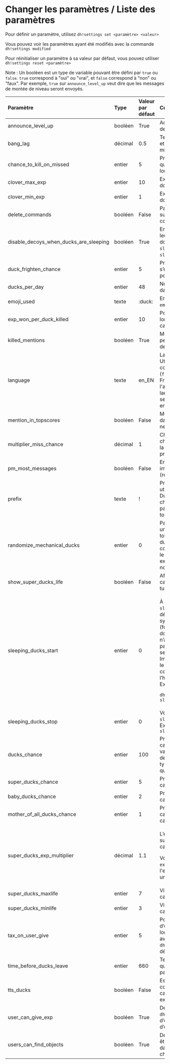 # Changer les paramètres / Liste des paramètres

Pour définir un paramètre, utilisez `dh!settings set <paramètre> <valeur>`

Vous pouvez voir les paramètres ayant été modifiés avec la commande `dh!settings modified`

Pour réinitialiser un paramètre à sa valeur par défaut, vous pouvez utiliser `dh!settings reset <paramètre>`

Note : Un booléen est un type de variable pouvant être défini par `true` ou `false`. `true` correspond à "oui" ou "vrai", et `false` correspond à "non" ou "faux". Par exemple, `true` sur `announce_level_up` veut dire que les messages de montée de niveau seront envoyés.

<table>
  <thead>
    <tr>
      <th style="text-align:left">Param&#xE8;tre</th>
      <th style="text-align:left">Type</th>
      <th style="text-align:left">Valeur par d&#xE9;faut</th>
      <th style="text-align:left">Commentaire</th>
    </tr>
  </thead>
  <tbody>
    <tr>
      <td style="text-align:left">announce_level_up</td>
      <td style="text-align:left">bool&#xE9;en</td>
      <td style="text-align:left">True</td>
      <td style="text-align:left">Activer ou pas les messages de mont&#xE9;e de niveau.</td>
    </tr>
    <tr>
      <td style="text-align:left">bang_lag</td>
      <td style="text-align:left">d&#xE9;cimal</td>
      <td style="text-align:left">0.5</td>
      <td style="text-align:left">Temps en seconde entre le tir et la r&#xE9;ponse du bot. Peut &#xEA;tre
        mis &#xE0; 0 pour &#xEA;tre d&#xE9;sactiv&#xE9;.</td>
    </tr>
    <tr>
      <td style="text-align:left">chance_to_kill_on_missed</td>
      <td style="text-align:left">entier</td>
      <td style="text-align:left">5</td>
      <td style="text-align:left">Probabilit&#xE9; en pourcentage qu&#x2019;un chasseur tue quelqu&#x2019;un
        lors d&#x2019;un tir rat&#xE9;.</td>
    </tr>
    <tr>
      <td style="text-align:left">clover_max_exp</td>
      <td style="text-align:left">entier</td>
      <td style="text-align:left">10</td>
      <td style="text-align:left">Exp&#xE9;rience bonus maximale donn&#xE9;e par un tr&#xE8;fle</td>
    </tr>
    <tr>
      <td style="text-align:left">clover_min_exp</td>
      <td style="text-align:left">entier</td>
      <td style="text-align:left">1</td>
      <td style="text-align:left">Exp&#xE9;rience bonus minimale donn&#xE9;e par un tr&#xE8;fle</td>
    </tr>
    <tr>
      <td style="text-align:left">delete_commands</td>
      <td style="text-align:left">bool&#xE9;en</td>
      <td style="text-align:left">False</td>
      <td style="text-align:left">Param&#xE8;tre anti-spam : supprimer les messages contenant les commandes</td>
    </tr>
    <tr>
      <td style="text-align:left">disable_decoys_when_ducks_are_sleeping</td>
      <td style="text-align:left">bool&#xE9;en</td>
      <td style="text-align:left">True</td>
      <td style="text-align:left">Emp&#xEA;che l&#x2019;utilisation de leurres quand les canards dorment.
        (Voir les param&#xE8;tres <code>sleeping_ducks_start</code> et <code>sleeping_ducks_stop</code>)</td>
    </tr>
    <tr>
      <td style="text-align:left">duck_frighten_chance</td>
      <td style="text-align:left">entier</td>
      <td style="text-align:left">5</td>
      <td style="text-align:left">Probabilit&#xE9; qu&#x2019;un canard s&#x2019;enfuie lors d&#x2019;un
        tir, en pourcentage.</td>
    </tr>
    <tr>
      <td style="text-align:left">ducks_per_day</td>
      <td style="text-align:left">entier</td>
      <td style="text-align:left">48</td>
      <td style="text-align:left">Nombre de canards par jour dans un salon textuel.</td>
    </tr>
    <tr>
      <td style="text-align:left">emoji_used</td>
      <td style="text-align:left">texte</td>
      <td style="text-align:left">:duck:</td>
      <td style="text-align:left">Emoji utilis&#xE9; si le param&#xE8;tre <code>emoji_ducks</code> est activ&#xE9;.</td>
    </tr>
    <tr>
      <td style="text-align:left">exp_won_per_duck_killed</td>
      <td style="text-align:left">entier</td>
      <td style="text-align:left">10</td>
      <td style="text-align:left">Points d&#x2019;exp&#xE9;rience gagn&#xE9;s lorsque un chasseur a tu&#xE9;
        un canard.</td>
    </tr>
    <tr>
      <td style="text-align:left">killed_mentions</td>
      <td style="text-align:left">bool&#xE9;en</td>
      <td style="text-align:left">True</td>
      <td style="text-align:left">Mentionner ou pas les personnes se faisant tirer dessus par un chasseur.</td>
    </tr>
    <tr>
      <td style="text-align:left">language</td>
      <td style="text-align:left">texte</td>
      <td style="text-align:left">en_EN</td>
      <td style="text-align:left">Langue utilis&#xE9;e par le bot. Utilisez le format codedulangage_CODEDUPAYS
        (<code>fr_FR</code> pour le fran&#xE7;ais de France, <code>hu_HU</code>, <code>en_US</code> pour
        l&apos;anglais am&#xE9;ricain&#x2026;). Si le langage n&apos;est pas trouv&#xE9;,
        le serveur se mettra par d&#xE9;faut en anglais.</td>
    </tr>
    <tr>
      <td style="text-align:left">mention_in_topscores</td>
      <td style="text-align:left">bool&#xE9;en</td>
      <td style="text-align:left">False</td>
      <td style="text-align:left">Mentionner les chasseurs dans le tableau de score (Cela ne notifiera personne).</td>
    </tr>
    <tr>
      <td style="text-align:left">multiplier_miss_chance</td>
      <td style="text-align:left">d&#xE9;cimal</td>
      <td style="text-align:left">1</td>
      <td style="text-align:left">Changer la probabilit&#xE9; pour un chasseur de rater son tir. Plus la
        valeur est &#xE9;lev&#xE9;e, plus la probabilit&#xE9; de rater est haute.</td>
    </tr>
    <tr>
      <td style="text-align:left">pm_most_messages</td>
      <td style="text-align:left">bool&#xE9;en</td>
      <td style="text-align:left">False</td>
      <td style="text-align:left">Envoyer les messages non-importants par message priv&#xE9; (rechargement,
        achats&#x2026;)</td>
    </tr>
    <tr>
      <td style="text-align:left">prefix</td>
      <td style="text-align:left">texte</td>
      <td style="text-align:left">!</td>
      <td style="text-align:left">Pr&#xE9;fixe utilis&#xE9;. Si un autre bot utilise le m&#xEA;me pr&#xE9;fixe
        que DuckHunt, vous pouvez le changer. Peu importe le param&#xE8;tre, le
        bot r&#xE9;pondra tout le temps au pr&#xE9;fixe <code>dh!</code>
      </td>
    </tr>
    <tr>
      <td style="text-align:left">randomize_mechanical_ducks</td>
      <td style="text-align:left">entier</td>
      <td style="text-align:left">0</td>
      <td style="text-align:left">Param&#xE8;tre &#xE0; trois niveaux. &#xC0; 0, un canard m&#xE9;canique
        sera totalement unique. &#xC0; 1, le cri du canard m&#xE9;canique sera
        comme un canard normal. &#xC0; 2, le canard m&#xE9;canique sera exactement
        comme un canard normal.</td>
    </tr>
    <tr>
      <td style="text-align:left">show_super_ducks_life</td>
      <td style="text-align:left">bool&#xE9;en</td>
      <td style="text-align:left">False</td>
      <td style="text-align:left">Affiche la vie des super canards lorsqu&#x2019;ils ne sont pas tu&#xE9;s</td>
    </tr>
    <tr>
      <td style="text-align:left">sleeping_ducks_start</td>
      <td style="text-align:left">entier</td>
      <td style="text-align:left">0</td>
      <td style="text-align:left">
        <p>&#xC0; utiliser avec <code>sleeping_ducks_stop</code>, pour d&#xE9;finir
          une intervalle avec le syst&#xE8;me horaire militaire (format 24) o&#xF9;
          les canard dormiront, et donc n&#x2019;appara&#xEE;tront pas. Le param&#xE8;tre
          &#xAB; ducks_per_day &#xBB; sera toujours pris en compte. Important : L&#x2019;heure
          utilis&#xE9; par le bot est en UTC+0. Tapez la commande dh!time pour voir
          l&#x2019;heure actuelle pour le bot.
          <br />Exemple :</p>
        <p><code>dh!settings set sleeping_ducks_start 22</code>
        </p>
      </td>
    </tr>
    <tr>
      <td style="text-align:left">sleeping_ducks_stop</td>
      <td style="text-align:left">entier</td>
      <td style="text-align:left">0</td>
      <td style="text-align:left">Voir le param&#xE8;tre <code>sleeping_ducks_start</code>. Exemple : <code>dh!settings set sleeping_ducks_stop 10</code>
      </td>
    </tr>
    <tr>
      <td style="text-align:left">ducks_chance</td>
      <td style="text-align:left">entier</td>
      <td style="text-align:left">100</td>
      <td style="text-align:left">Probabilit&#xE9; qu&apos;un nouveau canard soit normal. (Plus la valeur
        est grande, plus il y a des chances que ce soit ce type de canard. 0 veut
        dire qu&apos;il n&#x2019;appara&#xEE;tra jamais.)</td>
    </tr>
    <tr>
      <td style="text-align:left">super_ducks_chance</td>
      <td style="text-align:left">entier</td>
      <td style="text-align:left">5</td>
      <td style="text-align:left">Probabilit&#xE9; qu&apos;un nouveau canard soit un super canard.</td>
    </tr>
    <tr>
      <td style="text-align:left">baby_ducks_chance</td>
      <td style="text-align:left">entier</td>
      <td style="text-align:left">2</td>
      <td style="text-align:left">Probabilit&#xE9; qu&apos;un nouveau canard soit un b&#xE9;b&#xE9; canard.</td>
    </tr>
    <tr>
      <td style="text-align:left">mother_of_all_ducks_chance</td>
      <td style="text-align:left">entier</td>
      <td style="text-align:left">1</td>
      <td style="text-align:left">Probabilit&#xE9; qu&apos;un nouveau canard soit la M&#xE8;re de tous les
        canards.</td>
    </tr>
    <tr>
      <td style="text-align:left">super_ducks_exp_multiplier</td>
      <td style="text-align:left">d&#xE9;cimal</td>
      <td style="text-align:left">1.1</td>
      <td style="text-align:left">
        <p>L&#x2019;exp&#xE9;rience gagn&#xE9;e quand un super canard est tu&#xE9;
          se calcule avec la formule</p>
        <p>Voir aussi le param&#xE8;tre <code>exp_won_per_duck_killed</code>, l&apos;exp&#xE9;rience
          gagn&#xE9;e lorsque un chasseur tue un canard.</p>
      </td>
    </tr>
    <tr>
      <td style="text-align:left">super_ducks_maxlife</td>
      <td style="text-align:left">entier</td>
      <td style="text-align:left">7</td>
      <td style="text-align:left">Vie maximale d&#x2019;un super canard.</td>
    </tr>
    <tr>
      <td style="text-align:left">super_ducks_minlife</td>
      <td style="text-align:left">entier</td>
      <td style="text-align:left">3</td>
      <td style="text-align:left">Vie minimale d&#x2019;un super canard.</td>
    </tr>
    <tr>
      <td style="text-align:left">tax_on_user_give</td>
      <td style="text-align:left">entier</td>
      <td style="text-align:left">5</td>
      <td style="text-align:left">Pourcentage de points d&#x2019;exp&#xE9;rience supprim&#xE9; lorsque un
        joueur en envoi avec la commande <code>dh!send_exp</code>. Mettre &#xE0;
        0 pour d&#xE9;sactiver la taxe.</td>
    </tr>
    <tr>
      <td style="text-align:left">time_before_ducks_leave</td>
      <td style="text-align:left">entier</td>
      <td style="text-align:left">660</td>
      <td style="text-align:left">Temps en secondes avant qu&#x2019;un canard parte s&#x2019;il n&#x2019;est
        pas tu&#xE9;.</td>
    </tr>
    <tr>
      <td style="text-align:left">tts_ducks</td>
      <td style="text-align:left">bool&#xE9;en</td>
      <td style="text-align:left">False</td>
      <td style="text-align:left">Essaye de parler avec la commande <code>/tts</code> quand un canard appara&#xEE;t.
        Param&#xE8;tre exp&#xE9;rimental.</td>
    </tr>
    <tr>
      <td style="text-align:left">user_can_give_exp</td>
      <td style="text-align:left">bool&#xE9;en</td>
      <td style="text-align:left">True</td>
      <td style="text-align:left">D&#xE9;fini si la commande <code>dh!send_exp</code>, qui permet d&#x2019;envoyer
        des points d&#x2019;exp&#xE9;rience, est autoris&#xE9;e.</td>
    </tr>
    <tr>
      <td style="text-align:left">users_can_find_objects</td>
      <td style="text-align:left">bool&#xE9;en</td>
      <td style="text-align:left">True</td>
      <td style="text-align:left">D&#xE9;fini si des objets peuvent &#xEA;tre trouv&#xE9;s al&#xE9;atoirement
        dans un buisson quand un chasseur tue un canard.</td>
    </tr>
  </tbody>
</table>

